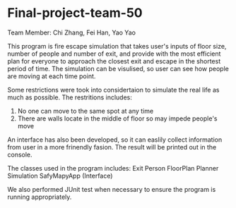 # Final-project-team-50
Team Member: Chi Zhang, Fei Han, Yao Yao

This program is fire escape simulation that takes user's inputs of floor size, number of people and number of exit, and provide with the most efficient plan for everyone to approach the closest exit and escape in the shortest period of time. The simulation can be visulised, so user can see how people are moving at each time point.

Some restrictions were took into considertaion to simulate the real life as much as possible. The restritions includes:
1. No one can move to the same spot at any time
2. There are walls locate in the middle of floor so may impede people's move

An interface has also been developed, so it can easlily collect information from user in a more frinendly fasion. The result will be printed out in the console.

The classes used in the program includes:
Exit
Person
FloorPlan
Planner
Simulation 
SafyMapyApp (Interface)

We also performed JUnit test when necessary to ensure the program is running appropriately. 



 



